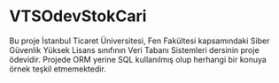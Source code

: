 # VTSOdevStokCari

Bu proje İstanbul Ticaret Üniversitesi, Fen Fakültesi kapsamındaki Siber Güvenlik Yüksek Lisans sınıfının Veri Tabanı Sistemleri dersinin proje ödevidir. 
Projede ORM yerine SQL kullanılmış olup herhangi bir konuya örnek teşkil etmemektedir.

